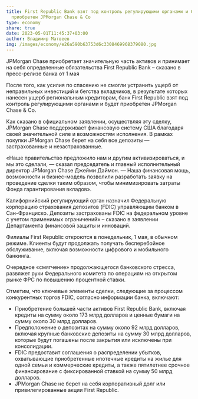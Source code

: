 ```yaml
---
title: First Republic Bank взят под контроль регулирующими органами и будет
  приобретен JPMorgan Chase & Co
type: economy
share: true
date: 2023-05-01T11:45:37+03:00
author: Владимир Матвеев
img: /images/economy/e26a590b63753d6c3308469968379080.jpg
---
```

JPMorgan Chase приобретает значительную часть активов и принимает на себя определенные обязательства First Republic Bank – сказано в пресс-релизе банка от 1 мая

После того, как усилия по спасению не смогли устранить ущерб от неправильных инвестиций и бегства вкладчиков, в результате которых нанесен ущерб региональным кредиторам, банк First Republic взят под контроль регулирующими органами и будет приобретен JPMorgan Chase & Co.

Как сказано в официальном заявлении, осуществляя эту сделку, JPMorgan Chase поддерживает финансовую систему США благодаря своей значительной силе и возможностям исполнения. В рамках покупки JPMorgan Chase берет на себя все депозиты — застрахованные и незастрахованные.

«Наше правительство предложило нам и другим активизироваться, и мы это сделали, — сказал председатель и главный исполнительный директор JPMorgan Chase Джейми Даймон. — Наша финансовая мощь, возможности и бизнес-модель позволили разработать заявку на проведение сделки таким образом, чтобы минимизировать затраты Фонда гарантирования вкладов».

Калифорнийский регулирующий орган назначил Федеральную корпорацию страхования депозитов (FDIC) управляющим банком в Сан-Франциско. Депозиты застрахованы FDIC на федеральном уровне с учетом применимых ограничений» – сказано в заявлении Департамента финансовой защиты и инноваций.

Филиалы First Republic откроются в понедельник, 1 мая, в обычном режиме. Клиенты будут продолжать получать бесперебойное обслуживание, включая возможности цифрового и мобильного банкинга.

Очередное «смягчение» продолжающегося банковского стресса, развяжет руки Федерального комитета по операциям на открытом рынке ФРС по повышению процентной ставки.

Отметим, что ключевые элементы сделки, следующие за процессом конкурентных торгов FDIC, согласно информации банка, включают:

* Приобретение большей части активов First Republic Bank, включая кредиты на сумму около 173 млрд долларов и ценные бумаги на сумму около 30 млрд долларов.
* Предположение о депозитах на сумму около 92 млрд долларов, включая крупные банковские депозиты на сумму 30 млрд долларов, которые будут погашены после закрытия или исключены при консолидации.
* FDIC предоставит соглашения о распределении убытков, охватывающие приобретенные ипотечные кредиты на жилье для одной семьи и коммерческие кредиты, а также пятилетнее срочное финансирование с фиксированной ставкой на сумму 50 млрд долларов.
* JPMorgan Chase не берет на себя корпоративный долг или привилегированные акции First Republic.